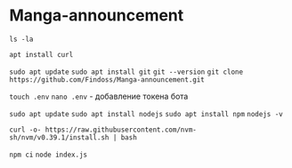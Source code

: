 # Manga-announcement

`ls -la`

`apt install curl`

`sudo apt update`
`sudo apt install git`
`git --version`
`git clone https://github.com/Findoss/Manga-announcement.git`

`touch .env`
`nano .env` - добавление токена бота

`sudo apt update`
`sudo apt install nodejs`
`sudo apt install npm`
`nodejs -v`

`curl -o- https://raw.githubusercontent.com/nvm-sh/nvm/v0.39.1/install.sh | bash`

`npm ci`
`node index.js`
